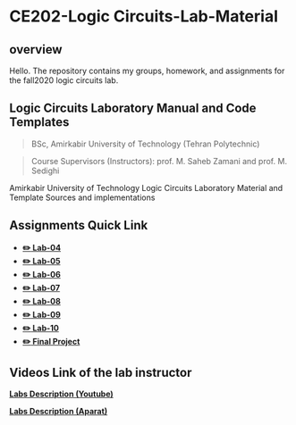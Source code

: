 # CE202-Logic Circuits-Lab-Material

## overview
  Hello.
  The repository contains my groups, homework, and assignments for the fall2020 logic circuits lab.

## Logic Circuits Laboratory Manual and Code Templates

> BSc, Amirkabir University of Technology (Tehran Polytechnic)

> Course Supervisors (Instructors): prof. M. Saheb Zamani and prof. M. Sedighi

Amirkabir University of Technology Logic Circuits Laboratory Material and Template Sources and implementations

## Assignments Quick Link

* [**:pencil2: Lab-04**](https://github.com/FarshidNooshi/CE202-LC-Lab/tree/main/assignment-04)
* [**:pencil2: Lab-05**](https://github.com/FarshidNooshi/CE202-LC-Lab/tree/main/assignment-05)
* [**:pencil2: Lab-06**](https://github.com/FarshidNooshi/CE202-LC-Lab/tree/main/assignment-06)
* [**:pencil2: Lab-07**](https://github.com/FarshidNooshi/CE202-LC-Lab/tree/main/assignment-07)
* [**:pencil2: Lab-08**](https://github.com/FarshidNooshi/CE202-LC-Lab/tree/main/assignment-08)
* [**:pencil2: Lab-09**](https://github.com/FarshidNooshi/CE202-LC-Lab/tree/main/assignment-09)
* [**:pencil2: Lab-10**](https://github.com/FarshidNooshi/CE202-LC-Lab/tree/main/assignment-10)
* [**:pencil2: Final Project**](https://github.com/FarshidNooshi/CE202-LC-Lab/tree/main/Projects/2020Fall)

## Videos Link of the lab instructor 

[**Labs Description (Youtube)**](https://www.youtube.com/playlist?list=PLp-e3qhBVp4NdtIgALVikB80Xuf1YZUTF)

[**Labs Description (Aparat)**](https://www.aparat.com/playlist/641825)
